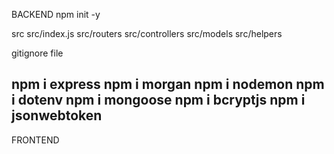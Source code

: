BACKEND
npm init -y

src
src/index.js
src/routers
src/controllers
src/models
src/helpers

gitignore file

npm i express
npm i morgan
npm i nodemon
npm i dotenv
npm i mongoose
npm i bcryptjs
npm i jsonwebtoken
---
FRONTEND
